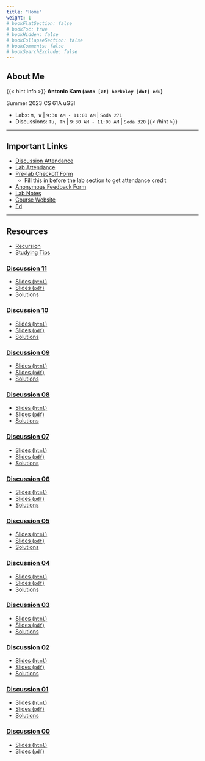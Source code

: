```yaml
---
title: "Home"
weight: 1
# bookFlatSection: false
# bookToc: true
# bookHidden: false
# bookCollapseSection: false
# bookComments: false
# bookSearchExclude: false
---
```


## About Me

{{< hint info >}}
**Antonio Kam (`anto [at] berkeley [dot] edu`)**

Summer 2023 CS 61A uGSI

- Labs: `M, W` | `9:30 AM - 11:00 AM` | `Soda 271`
- Discussions: `Tu, Th` | `9:30 AM - 11:00 AM` | `Soda 320`
{{< /hint >}}

---

## Important Links

- [Discussion Attendance](https://links.rouxl.es/disc)
- [Lab Attendance](https://links.rouxl.es/lab)
- [Pre-lab Checkoff Form](https://links.rouxl.es/finished)
  - Fill this in before the lab section to get attendance credit
- [Anonymous Feedback Form](https://links.rouxl.es/feedback)
- [Lab Notes](https://drive.google.com/drive/folders/1__2STbNgL21xgViz9Hspxj9TLcO6guiK)
- [Course Website](https://cs61a.org)
- [Ed](https://edstem.org/us/courses/40197/discussion/)

---

## Resources

- [Recursion](/docs/resources/su22/recursion)
- [Studying Tips](/docs/resources/su22/studying)

### [Discussion 11](https://cs61a.org/disc/disc11/)

- [Slides (`html`)](https://slides.rouxl.es/su23/disc11)
- [Slides (`pdf`)](https://slides.rouxl.es/docs/su23/disc11.pdf)
- Solutions

### [Discussion 10](https://cs61a.org/disc/disc10/)

- [Slides (`html`)](https://slides.rouxl.es/su23/disc10)
- [Slides (`pdf`)](https://slides.rouxl.es/docs/su23/disc10.pdf)
- [Solutions](https://cs61a.org/disc/sol-disc10/)

### [Discussion 09](https://cs61a.org/disc/disc09/)

- [Slides (`html`)](https://slides.rouxl.es/su23/disc09)
- [Slides (`pdf`)](https://slides.rouxl.es/docs/su23/disc09.pdf)
- [Solutions](https://cs61a.org/disc/sol-disc09/)

### [Discussion 08](https://cs61a.org/disc/disc08/)

- [Slides (`html`)](https://slides.rouxl.es/su23/disc08)
- [Slides (`pdf`)](https://slides.rouxl.es/docs/su23/disc08.pdf)
- [Solutions](https://cs61a.org/disc/sol-disc08/)

### [Discussion 07](https://cs61a.org/disc/disc07/)

- [Slides (`html`)](https://slides.rouxl.es/su23/disc07)
- [Slides (`pdf`)](https://slides.rouxl.es/docs/su23/disc07.pdf)
- [Solutions](https://cs61a.org/disc/sol-disc07/)

### [Discussion 06](https://cs61a.org/disc/disc06/)

- [Slides (`html`)](https://slides.rouxl.es/su23/disc06)
- [Slides (`pdf`)](https://slides.rouxl.es/docs/su23/disc06.pdf)
- [Solutions](https://cs61a.org/disc/sol-disc06/)

### [Discussion 05](https://cs61a.org/disc/disc05/)

- [Slides (`html`)](https://slides.rouxl.es/su23/disc05)
- [Slides (`pdf`)](https://slides.rouxl.es/docs/su23/disc05.pdf)
- [Solutions](https://cs61a.org/disc/sol-disc05/)

### [Discussion 04](https://cs61a.org/disc/disc04/)

- [Slides (`html`)](https://slides.rouxl.es/su23/disc04)
- [Slides (`pdf`)](https://slides.rouxl.es/docs/su23/disc04.pdf)
- [Solutions](https://cs61a.org/disc/sol-disc04/)

### [Discussion 03](https://cs61a.org/disc/disc03/)

- [Slides (`html`)](https://slides.rouxl.es/su23/disc03)
- [Slides (`pdf`)](https://slides.rouxl.es/docs/su23/disc03.pdf)
- [Solutions](https://cs61a.org/disc/sol-disc03/)

### [Discussion 02](https://cs61a.org/disc/disc02/)

- [Slides (`html`)](https://slides.rouxl.es/su23/disc02)
- [Slides (`pdf`)](https://slides.rouxl.es/docs/su23/disc02.pdf)
- [Solutions](https://cs61a.org/disc/sol-disc02/)

### [Discussion 01](https://cs61a.org/disc/disc01/)

- [Slides (`html`)](https://slides.rouxl.es/su23/disc01)
- [Slides (`pdf`)](https://slides.rouxl.es/docs/su23/disc01.pdf)
- [Solutions](https://cs61a.org/disc/sol-disc01/)

### [Discussion 00](https://cs61a.org/disc/disc00/)

- [Slides (`html`)](https://slides.rouxl.es/su23/disc00)
- [Slides (`pdf`)](https://slides.rouxl.es/docs/su23/disc00.pdf)
